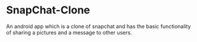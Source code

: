 # SnapChat-Clone
An android app which is a clone of snapchat and has the basic functionality of  sharing a pictures and a message to other users.
